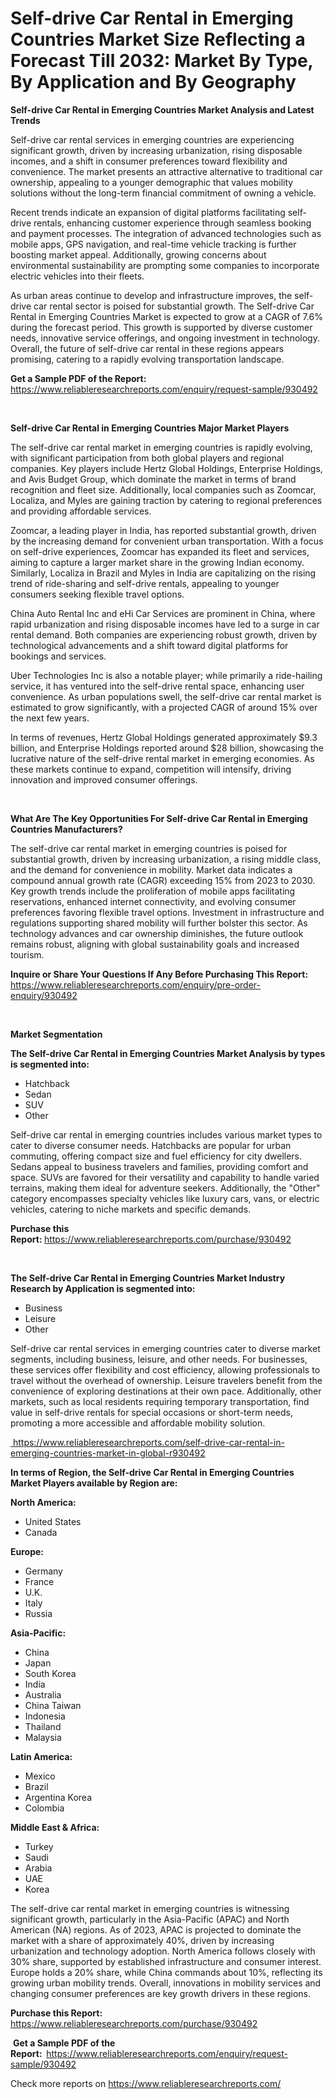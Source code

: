 <p><h1>Self-drive Car Rental in Emerging Countries Market Size Reflecting a Forecast Till 2032: Market By Type, By Application and By Geography</h1></p><p><strong>Self-drive Car Rental in Emerging Countries Market Analysis and Latest Trends</strong></p>
<p><p>Self-drive car rental services in emerging countries are experiencing significant growth, driven by increasing urbanization, rising disposable incomes, and a shift in consumer preferences toward flexibility and convenience. The market presents an attractive alternative to traditional car ownership, appealing to a younger demographic that values mobility solutions without the long-term financial commitment of owning a vehicle.</p><p>Recent trends indicate an expansion of digital platforms facilitating self-drive rentals, enhancing customer experience through seamless booking and payment processes. The integration of advanced technologies such as mobile apps, GPS navigation, and real-time vehicle tracking is further boosting market appeal. Additionally, growing concerns about environmental sustainability are prompting some companies to incorporate electric vehicles into their fleets.</p><p>As urban areas continue to develop and infrastructure improves, the self-drive car rental sector is poised for substantial growth. The Self-drive Car Rental in Emerging Countries Market is expected to grow at a CAGR of 7.6% during the forecast period. This growth is supported by diverse customer needs, innovative service offerings, and ongoing investment in technology. Overall, the future of self-drive car rental in these regions appears promising, catering to a rapidly evolving transportation landscape.</p></p>
<p><strong>Get a Sample PDF of the Report:&nbsp;</strong> <a href="https://www.reliableresearchreports.com/enquiry/request-sample/930492?utm_campaign=2233&utm_medium=2&utm_source=Github&utm_content=ia&utm_term=21032025&utm_id=self-drive-car-rental-in-emerging-countries">https://www.reliableresearchreports.com/enquiry/request-sample/930492</a></p>
<p>&nbsp;</p>
<p><strong>Self-drive Car Rental in Emerging Countries Major Market Players</strong></p>
<p><p>The self-drive car rental market in emerging countries is rapidly evolving, with significant participation from both global players and regional companies. Key players include Hertz Global Holdings, Enterprise Holdings, and Avis Budget Group, which dominate the market in terms of brand recognition and fleet size. Additionally, local companies such as Zoomcar, Localiza, and Myles are gaining traction by catering to regional preferences and providing affordable services.</p><p>Zoomcar, a leading player in India, has reported substantial growth, driven by the increasing demand for convenient urban transportation. With a focus on self-drive experiences, Zoomcar has expanded its fleet and services, aiming to capture a larger market share in the growing Indian economy. Similarly, Localiza in Brazil and Myles in India are capitalizing on the rising trend of ride-sharing and self-drive rentals, appealing to younger consumers seeking flexible travel options.</p><p>China Auto Rental Inc and eHi Car Services are prominent in China, where rapid urbanization and rising disposable incomes have led to a surge in car rental demand. Both companies are experiencing robust growth, driven by technological advancements and a shift toward digital platforms for bookings and services.</p><p>Uber Technologies Inc is also a notable player; while primarily a ride-hailing service, it has ventured into the self-drive rental space, enhancing user convenience. As urban populations swell, the self-drive car rental market is estimated to grow significantly, with a projected CAGR of around 15% over the next few years.</p><p>In terms of revenues, Hertz Global Holdings generated approximately $9.3 billion, and Enterprise Holdings reported around $28 billion, showcasing the lucrative nature of the self-drive rental market in emerging economies. As these markets continue to expand, competition will intensify, driving innovation and improved consumer offerings.</p></p>
<p>&nbsp;</p>
<p><strong>What Are The Key Opportunities For Self-drive Car Rental in Emerging Countries Manufacturers?</strong></p>
<p><p>The self-drive car rental market in emerging countries is poised for substantial growth, driven by increasing urbanization, a rising middle class, and the demand for convenience in mobility. Market data indicates a compound annual growth rate (CAGR) exceeding 15% from 2023 to 2030. Key growth trends include the proliferation of mobile apps facilitating reservations, enhanced internet connectivity, and evolving consumer preferences favoring flexible travel options. Investment in infrastructure and regulations supporting shared mobility will further bolster this sector. As technology advances and car ownership diminishes, the future outlook remains robust, aligning with global sustainability goals and increased tourism.</p></p>
<p><strong>Inquire or Share Your Questions If Any Before Purchasing This Report:</strong> <a href="https://www.reliableresearchreports.com/enquiry/pre-order-enquiry/930492?utm_campaign=2233&utm_medium=2&utm_source=Github&utm_content=ia&utm_term=21032025&utm_id=self-drive-car-rental-in-emerging-countries">https://www.reliableresearchreports.com/enquiry/pre-order-enquiry/930492</a></p>
<p>&nbsp;</p>
<p><strong>Market Segmentation</strong></p>
<p><strong>The Self-drive Car Rental in Emerging Countries Market Analysis by types is segmented into:</strong></p>
<p><ul><li>Hatchback</li><li>Sedan</li><li>SUV</li><li>Other</li></ul></p>
<p><p>Self-drive car rental in emerging countries includes various market types to cater to diverse consumer needs. Hatchbacks are popular for urban commuting, offering compact size and fuel efficiency for city dwellers. Sedans appeal to business travelers and families, providing comfort and space. SUVs are favored for their versatility and capability to handle varied terrains, making them ideal for adventure seekers. Additionally, the "Other" category encompasses specialty vehicles like luxury cars, vans, or electric vehicles, catering to niche markets and specific demands.</p></p>
<p><strong>Purchase this Report:&nbsp;</strong><a href="https://www.reliableresearchreports.com/purchase/930492?utm_campaign=2233&utm_medium=2&utm_source=Github&utm_content=ia&utm_term=21032025&utm_id=self-drive-car-rental-in-emerging-countries">https://www.reliableresearchreports.com/purchase/930492</a></p>
<p>&nbsp;</p>
<p><strong>The Self-drive Car Rental in Emerging Countries Market Industry Research by Application is segmented into:</strong></p>
<p><ul><li>Business</li><li>Leisure</li><li>Other</li></ul></p>
<p><p>Self-drive car rental services in emerging countries cater to diverse market segments, including business, leisure, and other needs. For businesses, these services offer flexibility and cost efficiency, allowing professionals to travel without the overhead of ownership. Leisure travelers benefit from the convenience of exploring destinations at their own pace. Additionally, other markets, such as local residents requiring temporary transportation, find value in self-drive rentals for special occasions or short-term needs, promoting a more accessible and affordable mobility solution.</p></p>
<p><a href="https://www.reliableresearchreports.com/self-drive-car-rental-in-emerging-countries-market-in-global-r930492?utm_campaign=2233&utm_medium=2&utm_source=Github&utm_content=ia&utm_term=21032025&utm_id=self-drive-car-rental-in-emerging-countries">&nbsp;https://www.reliableresearchreports.com/self-drive-car-rental-in-emerging-countries-market-in-global-r930492</a></p>
<p><strong>In terms of Region, the Self-drive Car Rental in Emerging Countries Market Players available by Region are:</strong></p>
<p>
    <p> <strong> North America: </strong>
        <ul>
            <li>United States</li>
            <li>Canada</li>
        </ul>
        </p> 
    <p> <strong> Europe: </strong>
        <ul>
            <li>Germany</li>
            <li>France</li>
            <li>U.K.</li>
            <li>Italy</li>
            <li>Russia</li>
        </ul>
        </p> 
    <p> <strong> Asia-Pacific: </strong>
        <ul>
            <li>China</li>
            <li>Japan</li>
            <li>South Korea</li>
            <li>India</li>
            <li>Australia</li>
            <li>China Taiwan</li>
            <li>Indonesia</li>
            <li>Thailand</li>
            <li>Malaysia</li>
        </ul>
        </p> 
    <p> <strong> Latin America: </strong>
        <ul>
            <li>Mexico</li>
            <li>Brazil</li>
            <li>Argentina Korea</li>
            <li>Colombia</li>
        </ul>
        </p> 
    <p> <strong> Middle East & Africa: </strong>
        <ul>
            <li>Turkey</li>
            <li>Saudi</li>
            <li>Arabia</li>
            <li>UAE</li>
            <li>Korea</li>
        </ul>
    </p>
    </p>
<p><p>The self-drive car rental market in emerging countries is witnessing significant growth, particularly in the Asia-Pacific (APAC) and North American (NA) regions. As of 2023, APAC is projected to dominate the market with a share of approximately 40%, driven by increasing urbanization and technology adoption. North America follows closely with 30% share, supported by established infrastructure and consumer interest. Europe holds a 20% share, while China commands about 10%, reflecting its growing urban mobility trends. Overall, innovations in mobility services and changing consumer preferences are key growth drivers in these regions.</p></p>
<p><strong>Purchase this Report: </strong><a href="https://www.reliableresearchreports.com/purchase/930492?utm_campaign=2233&utm_medium=2&utm_source=Github&utm_content=ia&utm_term=21032025&utm_id=self-drive-car-rental-in-emerging-countries">https://www.reliableresearchreports.com/purchase/930492</a></p>
<p>&nbsp;<strong>Get a Sample PDF of the Report:&nbsp;&nbsp;</strong><a href="https://www.reliableresearchreports.com/enquiry/request-sample/930492?utm_campaign=2233&utm_medium=2&utm_source=Github&utm_content=ia&utm_term=21032025&utm_id=self-drive-car-rental-in-emerging-countries">https://www.reliableresearchreports.com/enquiry/request-sample/930492</a></p>
<p><strong></strong></p>
<p>Check more reports on <a href="https://www.reliableresearchreports.com/?utm_campaign=2233&utm_medium=2&utm_source=Github&utm_content=ia&utm_term=21032025&utm_id=self-drive-car-rental-in-emerging-countries">https://www.reliableresearchreports.com/</a></p>